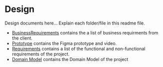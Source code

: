 # Design

Design documents here... Explain each folder/file in this readme file.
- [BusinessRequirements](BusinessRequirements.md) contains the a list of business requirments from the client.
- [Prototype](Prototype.md) contains the Figma prototype and video.
- [Requirements](Requirements.md) contains a list of the functional and non-functional requirements of the project.
- [Domain Model](DomainModel.md) contains the Domain Model of the project

